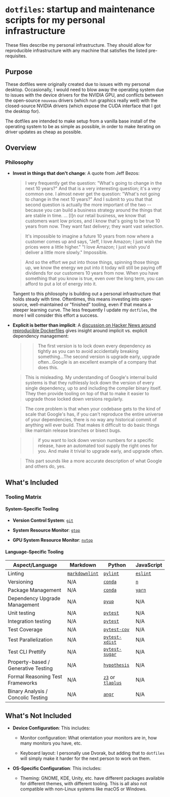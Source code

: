 # `dotfiles`: startup and maintenance scripts for my personal infrastructure

These files describe my personal infrastructure. They should allow for
reproducible infrastructure with any machine that satisfies the listed
pre-requisites.

## Purpose

These dotfiles were originally created due to issues with my personal desktop.
Occasionally, I would need to blow away the operating system due to issues with
the device drivers for the NVIDIA GPU, and conflicts between the open-source
`nouveau` drivers (which run graphics really well) with the closed-source NVIDIA
drivers (which expose the CUDA interface that I got the desktop for).

The dotfiles are intended to make setup from a vanilla base install of the
operating system to be as simple as possible, in order to make iterating on
driver updates as cheap as possible.

## Overview

### Philosophy

-   **Invest in things that don't change**: A quote from Jeff Bezos:

    > I very frequently get the question: "What's going to change in the next 10
    > years?" And that is a very interesting question; it's a very common one. I
    > almost never get the question: "What's not going to change in the next 10
    > years?" And I submit to you that that second question is actually the more
    > important of the two -- because you can build a business strategy around
    > the things that are stable in time. ... [I]n our retail business, we know
    > that customers want low prices, and I know that's going to be true 10
    > years from now. They want fast delivery; they want vast selection.

    > It's impossible to imagine a future 10 years from now where a customer
    > comes up and says, "Jeff, I love Amazon; I just wish the prices were a
    > little higher." "I love Amazon; I just wish you'd deliver a little more
    > slowly." Impossible.

    > And so the effort we put into those things, spinning those things up, we
    > know the energy we put into it today will still be paying off dividends
    > for our customers 10 years from now. When you have something that you know
    > is true, even over the long term, you can afford to put a lot of energy
    > into it.

    Tangent to this philosophy is building out a personal infrastructure that
    holds steady with time. Oftentimes, this means investing into open-source,
    well-maintained or "finished" tooling, even if that means a steeper learning
    curve. The less frequently I update my `dotfiles`, the more I will consider
    this effort a success.

-   **Explicit is better than implicit**: A [discussion on Hacker News around
    reproducible Dockerfiles](https://news.ycombinator.com/item?id=20031730)
    gives insight around implicit vs. explicit dependency management:

    > > The first version is to lock down every dependency as tightly as you can
    > to avoid accidentally breaking something...The second version is upgrade
    > early, upgrade often...Google is an excellent example of a company that
    > does this.

    > This is misleading. My understanding of Google's internal build systems is
    > that they ruthlessly lock down the version of every single dependency, up
    > to and including the compiler binary itself. They then provide tooling on
    > top of that to make it easier to upgrade those locked down versions
    > regularly.

    > The core problem is that when your codebase gets to the kind of scale that
    > Google's has, if you can't reproduce the entire universe of your
    > dependencies, there is no way any historical commit of anything will ever
    > build. That makes it difficult to do basic things like maintain release
    > branches or bisect bugs.

    > > if you want to lock down version numbers for a specific release, have an
    > automated tool supply the right ones for you. And make it trivial to
    > upgrade early, and upgrade often.

    > This part sounds like a more accurate description of what Google and
    > others do, yes.

## What's Included

### Tooling Matrix

#### System-Specific Tooling

-   **Version Control System**: [`git`](https://github.com/git/git)

-   **System Resource Monitor**: [`gtop`](https://github.com/aksakalli/gtop)

-   **GPU System Resource Monitor**: [`nvtop`](https://github.com/Syllo/nvtop)

#### Language-Specific Tooling

Aspect/Language | Markdown | Python | JavaScript
---|---|---|---
Linting | [`markdownlint`](https://github.com/DavidAnson/markdownlint) | [`pylint`](https://github.com/PyCQA/pylint) | [`eslint`](https://github.com/eslint/eslint)
Versioning | N/A | [`conda`](https://github.com/conda/conda) | [`n`](https://github.com/tj/n)
Package Management | N/A | [`conda`](https://github.com/conda/conda) | [`yarn`](https://github.com/yarnpkg/yarn)
Dependency Upgrade Management | N/A | [`pyup`](https://github.com/pyupio/pyup) | N/A
Unit testing | N/A | [`pytest`](https://github.com/pytest-dev/pytest) | N/A
Integration testing | N/A | [`pytest`](https://github.com/pytest-dev/pytest) | N/A
Test Coverage | N/A | [`pytest-cov`](https://github.com/pytest-dev/pytest-cov) | N/A
Test Parallelization | N/A | [`pytest-xdist`](https://github.com/pytest-dev/pytest-xdist) | N/A
Test CLI Prettify | N/A | [`pytest-sugar`](https://github.com/Frozenball/pytest-sugar) | N/A
Property-based / Generative Testing | N/A | [`hypothesis`](https://github.com/HypothesisWorks/hypothesis) | N/A
Formal Reasoning Test Frameworks| N/A | [`z3`](https://github.com/Z3Prover/z3) or [`tlaplus`](https://github.com/tlaplus/tlaplus) | N/A
Binary Analysis / Concolic Testing | N/A | [`angr`](https://github.com/angr/angr) | N/A

## What's Not Included

-   **Device Configuration**: This includes:

    -   Monitor configuration: What orientation your monitors are in, how many
        monitors you have, etc.

    -   Keyboard layout: I personally use Dvorak, but adding that to `dotfiles`
        will simply make it harder for the next person to work on them.

-   **OS-Specific Configuration**: This includes:

    -   Theming: GNOME, KDE, Unity, etc. have different packages available for
        different themes, with different tooling. This is all also not
        compatible with non-Linux systems like macOS or Windows.
